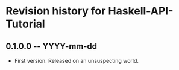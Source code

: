 # Revision history for Haskell-API-Tutorial

## 0.1.0.0 -- YYYY-mm-dd

* First version. Released on an unsuspecting world.
